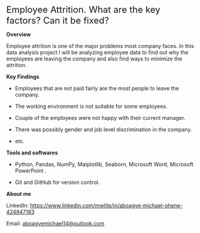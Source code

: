 <font size= 5>Employee Attrition. What are the key factors? Can it be fixed?</font>

**Overview**

Employee attrition is one of the major problems most company faces. In this data analysis project  I will be analyzing employee data to find out  why the employees are leaving the company and also find ways to minimize the attrition.

**Key Findings**

* Employees that are not paid fairly are the most people to leave the company.

* The working environment is not suitable for some employees.

* Couple of the employees were not happy with their current manager.

* There was possibly gender and job level discrimination in the company.

* etc.


**Tools and softwares**

* Python, Pandas, NumPy, Matplotlib, Seaborn,  Microsoft Word, Microsoft PowerPoint .

* Git and GitHub for version control.

**About me**

LinkedIn: https://www.linkedin.com/mwlite/in/aboagye-michael-ohene-424847183

Email: aboagyemichael14@outlook.com

